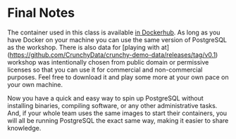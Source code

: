 # Final Notes 

The container used in this class is available [in Dockerhub](https://cloud.docker.com/u/thesteve0/repository/docker/thesteve0/postgres-appdev). 
As long as you have Docker on your machine you can use the same version of PostgreSQL as the workshop. There is also data for [playing with at] (https://github.com/CrunchyData/crunchy-demo-data/releases/tag/v0.1) workshop was intentionally chosen 
from public domain or permissive licenses so that you can use it for commercial and non-commercial purposes. Feel free 
to download it and play some more at your own pace on your own machine.
  
Now you have a quick and easy way to spin up PostgreSQL without installing binaries, compiling software, or any other 
administrative tasks. And, if your whole team uses the same images to start their containers, you will all be running PostgreSQL
the exact same way, making it easier to share knowledge.